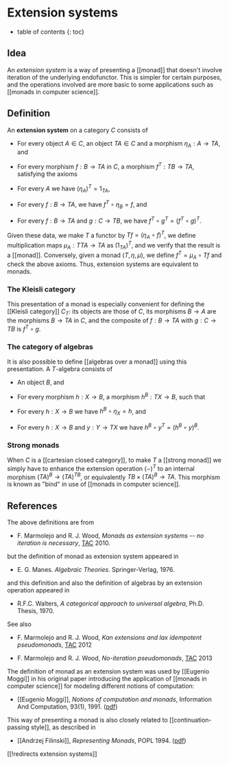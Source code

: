 # Extension systems

* table of contents
{: toc}

## Idea

An *extension system* is a way of presenting a [[monad]] that doesn't involve iteration of the underlying endofunctor.  This is simpler for certain purposes, and the operations involved are more basic to some applications such as [[monads in computer science]].

## Definition

An **extension system** on a category $C$ consists of

* For every object $A\in C$, an object $T A\in C$ and a morphism $\eta_A : A\to T A$, and

* For every morphism $f:B\to T A$ in $C$, a morphism $f^T:T B \to T A$, satisfying the axioms

* For every $A$ we have $(\eta_A)^T = 1_{T A}$,

* For every $f:B\to T A$, we have $f^T \circ \eta_B = f$, and

* For every $f:B\to T A$ and $g:C \to T B$, we have $f^T \circ g^T = (f^T \circ g)^T$.

Given these data, we make $T$ a functor by $T f = (\eta_A \circ f)^T$, we define multiplication maps $\mu_A:T T A \to T A$ as $(1_{T A})^T$, and we verify that the result is a [[monad]].  Conversely, given a monad $(T,\eta,\mu)$, we define $f^T = \mu_A \circ T f$ and check the above axioms.  Thus, extension systems are equivalent to monads.

### The Kleisli category

This presentation of a monad is especially convenient for defining the [[Kleisli category]] $C_T$: its objects are those of $C$, its morphisms $B\to A$ are the morphisms $B\to T A$ in $C$, and the composite of $f:B\to T A$ with $g:C \to T B$ is $f^T \circ g$.

### The category of algebras

It is also possible to define [[algebras over a monad]] using this presentation.  A $T$-algebra consists of

* An object $B$, and

* For every morphism $h:X\to B$, a morphism $h^B : T X \to B$, such that

* For every $h:X\to B$ we have $h^B \circ \eta_X = h$, and

* For every $h:X\to B$ and $y:Y\to T X$ we have $h^B \circ y^T = (h^B \circ y)^B$.

### Strong monads

When $C$ is a [[cartesian closed category]], to make $T$ a [[strong monad]] we simply have to enhance the extension operation $(-)^T$ to an internal morphism $(T A)^B \to (T A)^{T B}$, or equivalently $T B \times (T A)^B \to T A$.  This morphism is known as "bind" in use of [[monads in computer science]].

## References

The above definitions are from

* F. Marmolejo and R. J. Wood, *Monads as extension systems -- no iteration is necessary*, [TAC](http://www.tac.mta.ca/tac/volumes/24/4/24-04abs.html) 2010.

but the definition of monad as extension system appeared in 

* E. G. Manes. *Algebraic Theories*. Springer-Verlag, 1976.

and this definition and also the definition of algebras by an extension operation appeared in 

* R.F.C. Walters, *A categorical approach to universal algebra*, Ph.D. Thesis, 1970.

See also

* F. Marmolejo and R. J. Wood, *Kan extensions and lax idempotent pseudomonads*, [TAC](http://www.tac.mta.ca/tac/volumes/26/1/26-01abs.html) 2012

* F. Marmolejo and R. J. Wood, *No-iteration pseudomonads*, [TAC](http://www.tac.mta.ca/tac/volumes/28/14/28-14abs.html) 2013

The definition of monad as an extension system was used by [[Eugenio Moggi]] in his original paper introducing the application of [[monads in computer science]] for modeling different notions of computation:

* [[Eugenio Moggi]], _Notions of computation and monads_, Information And Computation, 93(1), 1991. ([pdf](http://www.disi.unige.it/person/MoggiE/ftp/ic91.pdf))

This way of presenting a monad is also closely related to [[continuation-passing style]], as described in

* [[Andrzej Filinski]], _Representing Monads_, POPL 1994. ([pdf](http://citeseerx.ist.psu.edu/viewdoc/download?doi=10.1.1.43.8213&rep=rep1&type=pdf))

[[!redirects extension systems]]